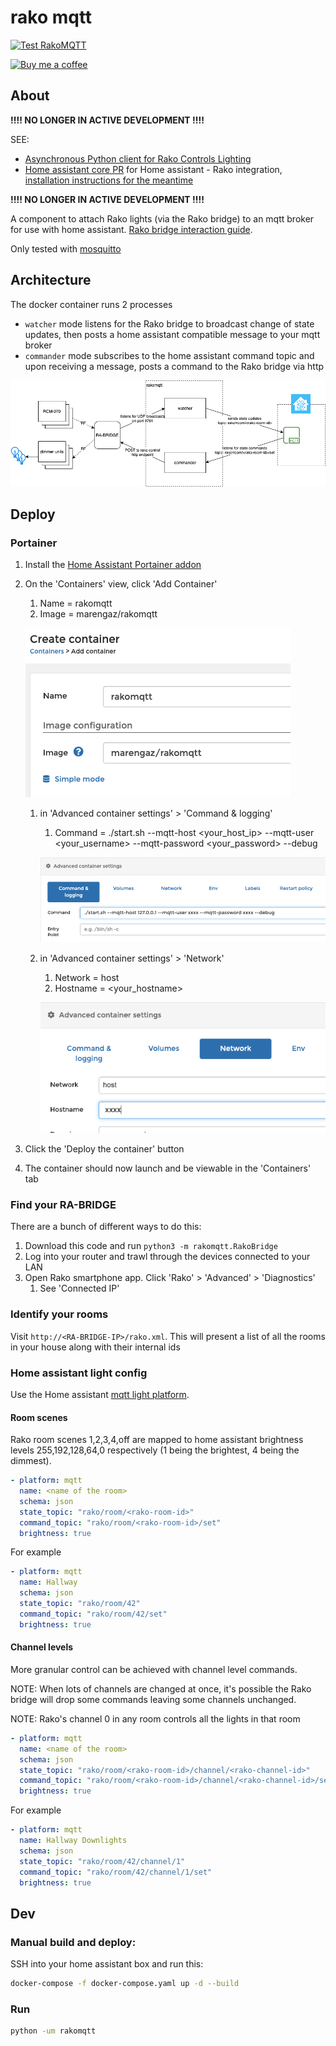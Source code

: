 # rako mqtt

[![Test RakoMQTT][github-actions-shield]][github-actions]

[![Buy me a coffee][buymeacoffee-shield]][buymeacoffee]

## About

**!!!! NO LONGER IN ACTIVE DEVELOPMENT !!!!**

SEE: 
- [Asynchronous Python client for Rako Controls Lighting](https://github.com/marengaz/python-rako)
- [Home assistant core PR](https://github.com/home-assistant/core/pull/45915) for Home assistant - Rako integration, [installation instructions for the meantime](https://community.home-assistant.io/t/rako-lighting/3121/38?u=marengaz)

**!!!! NO LONGER IN ACTIVE DEVELOPMENT !!!!**

A component to attach Rako lights (via the Rako bridge) to an mqtt broker for use with home assistant.
[Rako bridge interaction guide](accessing-the-rako-bridge.pdf).

Only tested with [mosquitto](https://mosquitto.org/)

## Architecture

The docker container runs 2 processes

- `watcher` mode listens for the Rako bridge to broadcast change of state updates, then posts a home assistant compatible message to your mqtt broker
- `commander` mode subscribes to the home assistant command topic and upon receiving a message, posts a command to the Rako bridge via http

![System architecture](img/rakomqtt.png)


## Deploy

### Portainer
1. Install the [Home Assistant Portainer addon](https://github.com/hassio-addons/addon-portainer)
1. On the 'Containers' view, click  'Add Container'
    1. Name = rakomqtt
    1. Image = marengaz/rakomqtt

     ![name/image](img/create_container1.png)

    1. in 'Advanced container settings' > 'Command & logging'
        1. Command = ./start.sh --mqtt-host <your_host_ip> --mqtt-user <your_username> --mqtt-password <your_password> --debug 

         ![command](img/create_container2.png)

    1. in 'Advanced container settings' > 'Network'
        1. Network = host
        1. Hostname = <your_hostname>

         ![network](img/create_container3.png)

1. Click the 'Deploy the container' button
1. The container should now launch and be viewable in the 'Containers' tab 


### Find your RA-BRIDGE
There are a bunch of different ways to do this:

1. Download this code and run `python3 -m rakomqtt.RakoBridge` 
2. Log into your router and trawl through the devices connected to your LAN
3. Open Rako smartphone app. Click 'Rako' > 'Advanced' > 'Diagnostics'
    1. See 'Connected IP'


### Identify your rooms

Visit `http://<RA-BRIDGE-IP>/rako.xml`.
This will present a list of all the rooms in your house along with their internal ids 

### Home assistant light config

Use the Home assistant [mqtt light platform](https://www.home-assistant.io/components/light.mqtt/). 

#### Room scenes

Rako room scenes 1,2,3,4,off are mapped to home assistant brightness levels 255,192,128,64,0 respectively (1 being the brightest, 4 being the dimmest).

```yaml
- platform: mqtt
  name: <name of the room>
  schema: json
  state_topic: "rako/room/<rako-room-id>"
  command_topic: "rako/room/<rako-room-id>/set"
  brightness: true
```

For example
```yaml
- platform: mqtt
  name: Hallway
  schema: json
  state_topic: "rako/room/42"
  command_topic: "rako/room/42/set"
  brightness: true
```

#### Channel levels 

More granular control can be achieved with channel level commands. 

NOTE: When lots of channels are changed at once, it's possible the Rako bridge will drop some commands leaving some channels unchanged. 

NOTE: Rako's channel 0 in any room controls all the lights in that room

```yaml
- platform: mqtt
  name: <name of the room>
  schema: json
  state_topic: "rako/room/<rako-room-id>/channel/<rako-channel-id>"
  command_topic: "rako/room/<rako-room-id>/channel/<rako-channel-id>/set"
  brightness: true
```

For example
```yaml
- platform: mqtt
  name: Hallway Downlights
  schema: json
  state_topic: "rako/room/42/channel/1"
  command_topic: "rako/room/42/channel/1/set"
  brightness: true
```


## Dev

### Manual build and deploy:
SSH into your home assistant box and run this:

```bash
docker-compose -f docker-compose.yaml up -d --build
```

### Run

```bash
python -um rakomqtt
```


[buymeacoffee-shield]: https://www.buymeacoffee.com/assets/img/guidelines/download-assets-sm-2.svg
[buymeacoffee]: https://www.buymeacoffee.com/marengaz
[github-actions-shield]: https://github.com/marengaz/rakomqtt/workflows/Test%20RakoMQTT/badge.svg?branch=master
[github-actions]: https://github.com/marengaz/rakomqtt/actions?query=workflow%3A%22Test+RakoMQTT%22+branch%3Amaster

